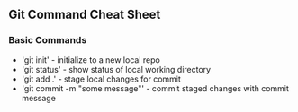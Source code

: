 ## Git Command Cheat Sheet

### Basic Commands

* 'git init' - initialize to a new local repo
* 'git status' - show status of local working directory
* 'git add .' - stage local changes for commit
* 'git commit -m "some message"' - commit staged changes with commit message
